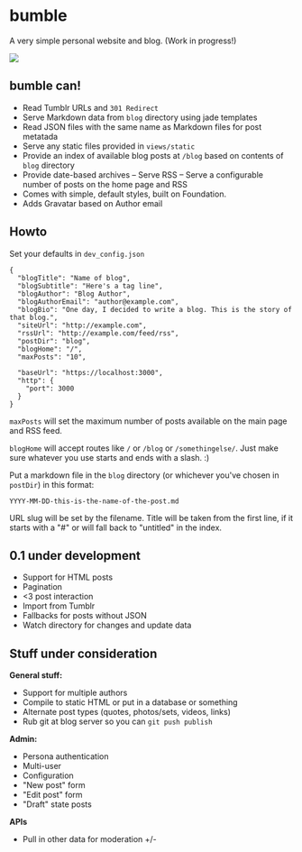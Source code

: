 bumble
======
A very simple personal website and blog. (Work in progress!)

![](http://f.cl.ly/items/2P210d0M2B0v3Z3q1R03/bumble.jpg)

## bumble can!

- Read Tumblr URLs and ``301 Redirect``
- Serve Markdown data from ``blog`` directory using jade templates
- Read JSON files with the same name as Markdown files for post metatada
- Serve any static files provided in ``views/static``
- Provide an index of available blog posts at ``/blog`` based on contents of ``blog`` directory
- Provide date-based archives
– Serve RSS
– Serve a configurable number of posts on the home page and RSS
- Comes with simple, default styles, built on Foundation.
- Adds Gravatar based on Author email

## Howto
Set your defaults in ``dev_config.json``

```
{
  "blogTitle": "Name of blog",
  "blogSubtitle": "Here's a tag line",
  "blogAuthor": "Blog Author",
  "blogAuthorEmail": "author@example.com",
  "blogBio": "One day, I decided to write a blog. This is the story of that blog.",
  "siteUrl": "http://example.com",
  "rssUrl": "http://example.com/feed/rss",
  "postDir": "blog",
  "blogHome": "/",
  "maxPosts": "10",

  "baseUrl": "https://localhost:3000",
  "http": {
    "port": 3000
  }
}
```

``maxPosts`` will set the maximum number of posts available on the main page and RSS feed.

``blogHome`` will accept routes like ``/`` or ``/blog`` or ``/somethingelse/``. Just make sure whatever you use starts and ends with a slash. :)

Put a markdown file in the ``blog`` directory (or whichever you've chosen in ``postDir``) in this format:

```
YYYY-MM-DD-this-is-the-name-of-the-post.md
```

URL slug will be set by the filename. Title will be taken from the first line, if it starts with a "#" or will fall back to "untitled" in the index.


## 0.1 under development

- Support for HTML posts
- Pagination
- <3 post interaction
- Import from Tumblr
- Fallbacks for posts without JSON
- Watch directory for changes and update data

## Stuff under consideration

__General stuff:__
- Support for multiple authors
- Compile to static HTML or put in a database or something
- Alternate post types (quotes, photos/sets, videos, links)
- Rub git at blog server so you can ``git push publish``

__Admin:__
- Persona authentication
- Multi-user
- Configuration
- "New post" form
- "Edit post" form
- "Draft" state posts

__APIs__
- Pull in other data for moderation +/-

